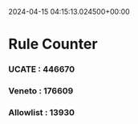 2024-04-15 04:15:13.024500+00:00
# Rule Counter 
 ### UCATE : 446670

 ### Veneto : 176609

 ### Allowlist : 13930